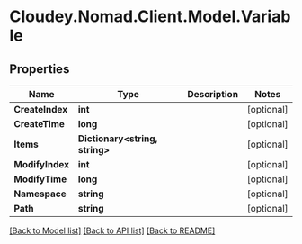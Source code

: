 # Cloudey.Nomad.Client.Model.Variable

## Properties

Name | Type | Description | Notes
------------ | ------------- | ------------- | -------------
**CreateIndex** | **int** |  | [optional] 
**CreateTime** | **long** |  | [optional] 
**Items** | **Dictionary&lt;string, string&gt;** |  | [optional] 
**ModifyIndex** | **int** |  | [optional] 
**ModifyTime** | **long** |  | [optional] 
**Namespace** | **string** |  | [optional] 
**Path** | **string** |  | [optional] 

[[Back to Model list]](../README.md#documentation-for-models) [[Back to API list]](../README.md#documentation-for-api-endpoints) [[Back to README]](../README.md)

